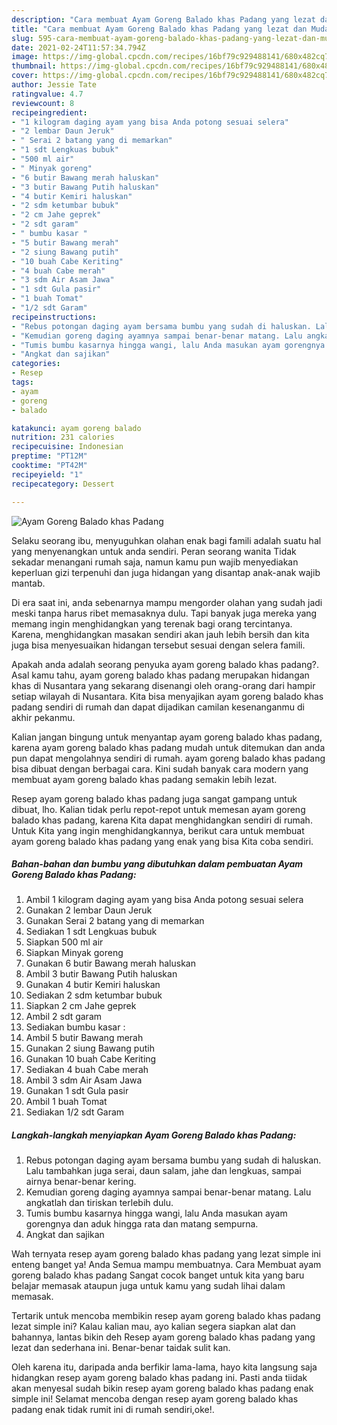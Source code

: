```yaml
---
description: "Cara membuat Ayam Goreng Balado khas Padang yang lezat dan Mudah Dibuat"
title: "Cara membuat Ayam Goreng Balado khas Padang yang lezat dan Mudah Dibuat"
slug: 595-cara-membuat-ayam-goreng-balado-khas-padang-yang-lezat-dan-mudah-dibuat
date: 2021-02-24T11:57:34.794Z
image: https://img-global.cpcdn.com/recipes/16bf79c929488141/680x482cq70/ayam-goreng-balado-khas-padang-foto-resep-utama.jpg
thumbnail: https://img-global.cpcdn.com/recipes/16bf79c929488141/680x482cq70/ayam-goreng-balado-khas-padang-foto-resep-utama.jpg
cover: https://img-global.cpcdn.com/recipes/16bf79c929488141/680x482cq70/ayam-goreng-balado-khas-padang-foto-resep-utama.jpg
author: Jessie Tate
ratingvalue: 4.7
reviewcount: 8
recipeingredient:
- "1 kilogram daging ayam yang bisa Anda potong sesuai selera"
- "2 lembar Daun Jeruk"
- " Serai 2 batang yang di memarkan"
- "1 sdt Lengkuas bubuk"
- "500 ml air"
- " Minyak goreng"
- "6 butir Bawang merah haluskan"
- "3 butir Bawang Putih haluskan"
- "4 butir Kemiri haluskan"
- "2 sdm ketumbar bubuk"
- "2 cm Jahe geprek"
- "2 sdt garam"
- " bumbu kasar "
- "5 butir Bawang merah"
- "2 siung Bawang putih"
- "10 buah Cabe Keriting"
- "4 buah Cabe merah"
- "3 sdm Air Asam Jawa"
- "1 sdt Gula pasir"
- "1 buah Tomat"
- "1/2 sdt Garam"
recipeinstructions:
- "Rebus potongan daging ayam bersama bumbu yang sudah di haluskan. Lalu tambahkan juga serai, daun salam, jahe dan lengkuas, sampai airnya benar-benar kering."
- "Kemudian goreng daging ayamnya sampai benar-benar matang. Lalu angkatlah dan tiriskan terlebih dulu."
- "Tumis bumbu kasarnya hingga wangi, lalu Anda masukan ayam gorengnya dan aduk hingga rata dan matang sempurna."
- "Angkat dan sajikan"
categories:
- Resep
tags:
- ayam
- goreng
- balado

katakunci: ayam goreng balado 
nutrition: 231 calories
recipecuisine: Indonesian
preptime: "PT12M"
cooktime: "PT42M"
recipeyield: "1"
recipecategory: Dessert

---
```



![Ayam Goreng Balado khas Padang](https://img-global.cpcdn.com/recipes/16bf79c929488141/680x482cq70/ayam-goreng-balado-khas-padang-foto-resep-utama.jpg)

Selaku seorang ibu, menyuguhkan olahan enak bagi famili adalah suatu hal yang menyenangkan untuk anda sendiri. Peran seorang  wanita Tidak sekadar menangani rumah saja, namun kamu pun wajib menyediakan keperluan gizi terpenuhi dan juga hidangan yang disantap anak-anak wajib mantab.

Di era  saat ini, anda sebenarnya mampu mengorder olahan yang sudah jadi meski tanpa harus ribet memasaknya dulu. Tapi banyak juga mereka yang memang ingin menghidangkan yang terenak bagi orang tercintanya. Karena, menghidangkan masakan sendiri akan jauh lebih bersih dan kita juga bisa menyesuaikan hidangan tersebut sesuai dengan selera famili. 



Apakah anda adalah seorang penyuka ayam goreng balado khas padang?. Asal kamu tahu, ayam goreng balado khas padang merupakan hidangan khas di Nusantara yang sekarang disenangi oleh orang-orang dari hampir setiap wilayah di Nusantara. Kita bisa menyajikan ayam goreng balado khas padang sendiri di rumah dan dapat dijadikan camilan kesenanganmu di akhir pekanmu.

Kalian jangan bingung untuk menyantap ayam goreng balado khas padang, karena ayam goreng balado khas padang mudah untuk ditemukan dan anda pun dapat mengolahnya sendiri di rumah. ayam goreng balado khas padang bisa dibuat dengan berbagai cara. Kini sudah banyak cara modern yang membuat ayam goreng balado khas padang semakin lebih lezat.

Resep ayam goreng balado khas padang juga sangat gampang untuk dibuat, lho. Kalian tidak perlu repot-repot untuk memesan ayam goreng balado khas padang, karena Kita dapat menghidangkan sendiri di rumah. Untuk Kita yang ingin menghidangkannya, berikut cara untuk membuat ayam goreng balado khas padang yang enak yang bisa Kita coba sendiri.

<!--inarticleads1-->

##### Bahan-bahan dan bumbu yang dibutuhkan dalam pembuatan Ayam Goreng Balado khas Padang:

1. Ambil 1 kilogram daging ayam yang bisa Anda potong sesuai selera
1. Gunakan 2 lembar Daun Jeruk
1. Gunakan  Serai 2 batang yang di memarkan
1. Sediakan 1 sdt Lengkuas bubuk
1. Siapkan 500 ml air
1. Siapkan  Minyak goreng
1. Gunakan 6 butir Bawang merah haluskan
1. Ambil 3 butir Bawang Putih haluskan
1. Gunakan 4 butir Kemiri haluskan
1. Sediakan 2 sdm ketumbar bubuk
1. Siapkan 2 cm Jahe geprek
1. Ambil 2 sdt garam
1. Sediakan  bumbu kasar :
1. Ambil 5 butir Bawang merah
1. Gunakan 2 siung Bawang putih
1. Gunakan 10 buah Cabe Keriting
1. Sediakan 4 buah Cabe merah
1. Ambil 3 sdm Air Asam Jawa
1. Gunakan 1 sdt Gula pasir
1. Ambil 1 buah Tomat
1. Sediakan 1/2 sdt Garam




<!--inarticleads2-->

##### Langkah-langkah menyiapkan Ayam Goreng Balado khas Padang:

1. Rebus potongan daging ayam bersama bumbu yang sudah di haluskan. Lalu tambahkan juga serai, daun salam, jahe dan lengkuas, sampai airnya benar-benar kering.
1. Kemudian goreng daging ayamnya sampai benar-benar matang. Lalu angkatlah dan tiriskan terlebih dulu.
1. Tumis bumbu kasarnya hingga wangi, lalu Anda masukan ayam gorengnya dan aduk hingga rata dan matang sempurna.
1. Angkat dan sajikan




Wah ternyata resep ayam goreng balado khas padang yang lezat simple ini enteng banget ya! Anda Semua mampu membuatnya. Cara Membuat ayam goreng balado khas padang Sangat cocok banget untuk kita yang baru belajar memasak ataupun juga untuk kamu yang sudah lihai dalam memasak.

Tertarik untuk mencoba membikin resep ayam goreng balado khas padang lezat simple ini? Kalau kalian mau, ayo kalian segera siapkan alat dan bahannya, lantas bikin deh Resep ayam goreng balado khas padang yang lezat dan sederhana ini. Benar-benar taidak sulit kan. 

Oleh karena itu, daripada anda berfikir lama-lama, hayo kita langsung saja hidangkan resep ayam goreng balado khas padang ini. Pasti anda tiidak akan menyesal sudah bikin resep ayam goreng balado khas padang enak simple ini! Selamat mencoba dengan resep ayam goreng balado khas padang enak tidak rumit ini di rumah sendiri,oke!.

